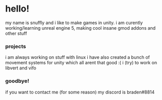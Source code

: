 # hello!

my name is snuffly and i like to make games in unity.
i am curently working/learning unreal engine 5, making cool insane gmod addons and other stuff

### projects

i am always working on stuff with linux
i have also created a bunch of movement systems for unity which all arent that good :(
i (try) to work on libvert and vifo

### goodbye!

if you want to contact me (for some reason)
my discord is braden#8814
